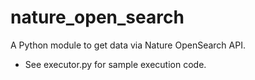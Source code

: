 # nature_open_search
A Python module to get data via Nature OpenSearch API.
* See executor.py for sample execution code.